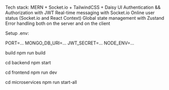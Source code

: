Tech stack: MERN + Socket.io + TailwindCSS + Daisy UI
Authentication && Authorization with JWT
Real-time messaging with Socket.io
Online user status (Socket.io and React Context)
Global state management with Zustand
Error handling both on the server and on the client

Setup .env:

PORT=...
MONGO_DB_URI=...
JWT_SECRET=...
NODE_ENV=...

build
npm run build



cd backend   npm start

cd frontend   npm run dev

cd microservices  npm run start-all
